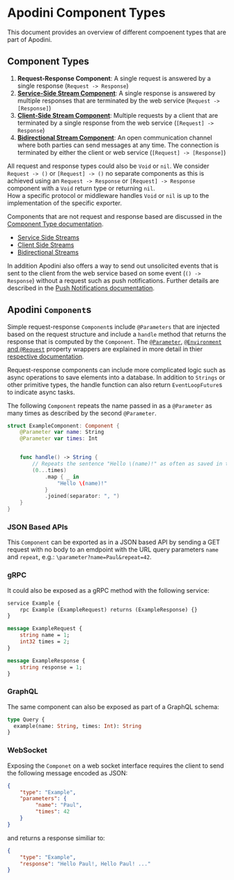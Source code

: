 # Apodini Component Types

This document provides an overview of different compoenent types that are part of Apodini.

## Component Types

 1. **Request-Response Component**: A single request is answered by a single response (`Request -> Response`)
 2. **[Service-Side Stream Component](ComponentTypes/ServiceSideStream.md)**: A single response is answered by multiple responses that are terminated by the web service (`Request -> [Response]`) 
 3. **[Client-Side Stream Component](ComponentTypes/ClientSideStream.md)**: Multiple requests by a client that are terminated by a single response from the web service (`[Request] -> Response`)
 4. **[Bidirectional Stream Component](ComponentTypes/BidirectionalStream.md)**: An open communication channel where both parties can send messages at any time. The connection is terminated by either the client or web service (`[Request] -> [Response]`)
 
All request and response types could also be `Void` or `nil`. We consider `Request -> ()` or `[Request] -> ()` no separate components as this is achieved using an `Request -> Response` or `[Request] -> Response` component with a `Void` return type or returning `nil`.  
How a specific protocol or middleware handles `Void` or `nil` is up to the implementation of the specific exporter.

Components that are not request and response based are discussed in the [Component Type documentation](/ComponentTypes).
* [Service Side Streams](ComponentTypes/ServiceSideStream.md)
* [Client Side Streams](ComponentTypes/ClientSideStream.md)
* [Bidirectional Streams](ComponentTypes/BidirectionalStream.md)

In addition Apodini also offers a way to send out unsolicited events that is sent to the client from the web service based on some event (`() -> Response`) without a request such as push notifications. Further details are described in the [Push Notifications documentation](AdditionalFunctionality/PushNotifications).


## Apodini `Component`s

Simple request-response `Component`s include `@Parameters` that are injected based on the request structure and include a `handle` method that returns the response that is computed by the `Component`.
The [`@Parameter`](PropertyWrapper/Parameter.md), [`@Environment` and `@Request`](PropertyWrapper/RequestAndEnvironment.md) property wrappers are explained in more detail in thier [respective documentation](PropertyWrapper).

Request-response components can include more complicated logic such as async operations to save elements into a database. In addition to `Strings` or other primitive types, the handle function can also return `EventLoopFuture`s to indicate async tasks.

The following `Component` repeats the name passed in as a `@Parameter` as many times as described by the second `@Parameter`.

```swift
struct ExampleComponent: Component {
    @Parameter var name: String
    @Parameter var times: Int


    func handle() -> String {
        // Repeats the sentence "Hello \(name)!" as often as saved in the repeat parameter.
        (0...times)
            .map { _ in
                "Hello \(name)!"
            }
            .joined(separator: ", ")
    }
}
```

### JSON Based APIs

This `Component` can be exported as in a JSON based API by sending a GET request with no body to an emdpoint with the URL query parameters `name` and `repeat`, e.g.: `\parameter?name=Paul&repeat=42`.

### gRPC 

It could also be exposed as a gRPC method with the following service: 
```protobuf
service Example {
    rpc Example (ExampleRequest) returns (ExampleResponse) {}
}

message ExampleRequest {
    string name = 1;
    int32 times = 2;
}

message ExampleResponse {
    string response = 1;
}
``` 

### GraphQL

The same component can also be exposed as part of a GraphQL schema:
```graphql
type Query {
  example(name: String, times: Int): String
}
```

### WebSocket

Exposing the `Componet` on a web socket interface requires the client to send the following message encoded as JSON:
```json
{
    "type": "Example",
    "parameters": {
         "name": "Paul",
         "times": 42
    }
}
```
and returns a response similiar to:
```json
{
    "type": "Example",
    "response": "Hello Paul!, Hello Paul! ..."
}
```
